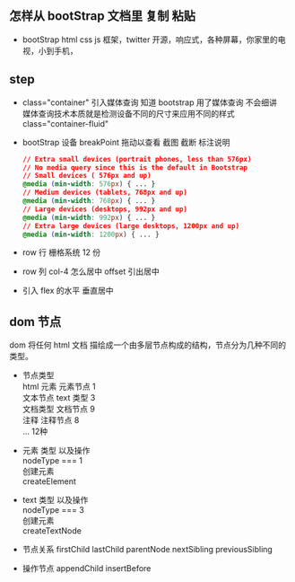 ## 怎样从 bootStrap 文档里 复制 粘贴
- bootStrap html css js 框架，twitter 开源，响应式，各种屏幕，你家里的电视，小到手机，  
## step
- class="container" 引入媒体查询 知道 bootstrap 用了媒体查询 不会细讲   
  媒体查询技术本质就是检测设备不同的尺寸来应用不同的样式
  class="container-fluid"
- bootStrap 设备 breakPoint 拖动以查看
  截图 截断 标注说明
  ```css
  // Extra small devices (portrait phones, less than 576px)
  // No media query since this is the default in Bootstrap
  // Small devices ( 576px and up)
  @media (min-width: 576px) { ... }
  // Medium devices (tablets, 768px and up)
  @media (min-width: 768px) { ... }
  // Large devices (desktops, 992px and up)
  @media (min-width: 992px) { ... }
  // Extra large devices (large desktops, 1200px and up)
  @media (min-width: 1200px) { ... }
  ```
- row 行
  栅格系统 12 份
  
- row 列
  col-4
  怎么居中
  offset
  引出居中 
- 引入 flex 的水平 垂直居中

## dom 节点
dom 将任何 html 文档 描绘成一个由多层节点构成的结构，节点分为几种不同的类型。
- 节点类型  
html 元素 元素节点 1  
文本节点 text 类型 3  
文档类型 文档节点 9  
注释 注释节点 8  
... 12种  

- 元素 类型  以及操作  
nodeType === 1  
创建元素   
createElement

- text 类型  以及操作  
nodeType === 3  
创建元素   
createTextNode

- 节点关系
  firstChild
  lastChild
  parentNode
  nextSibling
  previousSibling
- 操作节点
  appendChild
  insertBefore
